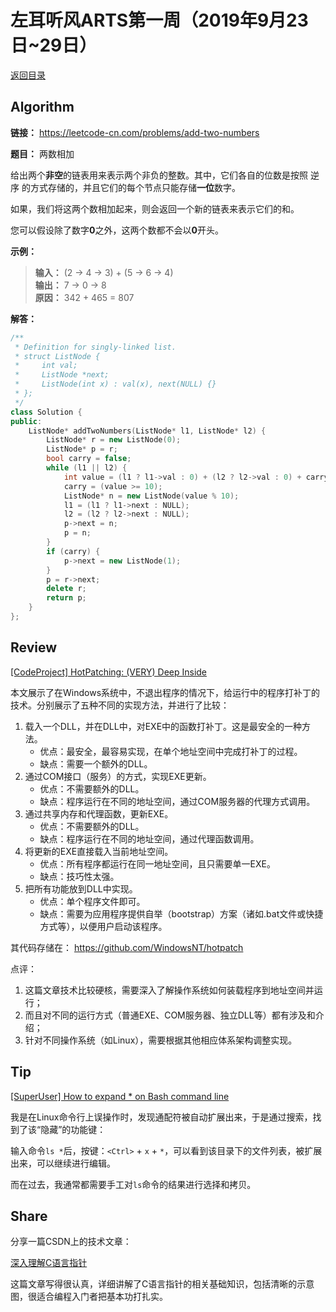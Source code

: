 # 左耳听风ARTS第一周（2019年9月23日~29日）

[返回目录](README.md#打卡记录)

## Algorithm

**链接：** <https://leetcode-cn.com/problems/add-two-numbers>

**题目：** 两数相加

给出两个**非空**的链表用来表示两个非负的整数。其中，它们各自的位数是按照 逆序 的方式存储的，并且它们的每个节点只能存储**一位**数字。

如果，我们将这两个数相加起来，则会返回一个新的链表来表示它们的和。

您可以假设除了数字**0**之外，这两个数都不会以**0**开头。

**示例：**

> **输入：** (2 -> 4 -> 3) + (5 -> 6 -> 4)  
> **输出：** 7 -> 0 -> 8  
> **原因：** 342 + 465 = 807

**解答：**

```cpp
/**
 * Definition for singly-linked list.
 * struct ListNode {
 *     int val;
 *     ListNode *next;
 *     ListNode(int x) : val(x), next(NULL) {}
 * };
 */
class Solution {
public:
    ListNode* addTwoNumbers(ListNode* l1, ListNode* l2) {
        ListNode* r = new ListNode(0);
        ListNode* p = r;
        bool carry = false;
        while (l1 || l2) {
            int value = (l1 ? l1->val : 0) + (l2 ? l2->val : 0) + carry;
            carry = (value >= 10);
            ListNode* n = new ListNode(value % 10);
            l1 = (l1 ? l1->next : NULL);
            l2 = (l2 ? l2->next : NULL);
            p->next = n;
            p = n;
        }
        if (carry) {
            p->next = new ListNode(1);
        }
        p = r->next;
        delete r;
        return p;
    }
};
```

## Review

[\[CodeProject\] HotPatching: (VERY) Deep Inside](https://www.codeproject.com/Articles/1043089/HotPatching-VERY-Deep-Inside)

本文展示了在Windows系统中，不退出程序的情况下，给运行中的程序打补丁的技术。分别展示了五种不同的实现方法，并进行了比较：

1. 载入一个DLL，并在DLL中，对EXE中的函数打补丁。这是最安全的一种方法。
    * 优点：最安全，最容易实现，在单个地址空间中完成打补丁的过程。
    * 缺点：需要一个额外的DLL。
2. 通过COM接口（服务）的方式，实现EXE更新。
    * 优点：不需要额外的DLL。
    * 缺点：程序运行在不同的地址空间，通过COM服务器的代理方式调用。
3. 通过共享内存和代理函数，更新EXE。
    * 优点：不需要额外的DLL。
    * 缺点：程序运行在不同的地址空间，通过代理函数调用。
4. 将更新的EXE直接载入当前地址空间。
    * 优点：所有程序都运行在同一地址空间，且只需要单一EXE。
    * 缺点：技巧性太强。
5. 把所有功能放到DLL中实现。
    * 优点：单个程序文件即可。
    * 缺点：需要为应用程序提供自举（bootstrap）方案（诸如.bat文件或快捷方式等），以便用户启动该程序。

其代码存储在： <https://github.com/WindowsNT/hotpatch>

点评：

1. 这篇文章技术比较硬核，需要深入了解操作系统如何装载程序到地址空间并运行；
2. 而且对不同的运行方式（普通EXE、COM服务器、独立DLL等）都有涉及和介绍；
3. 针对不同操作系统（如Linux），需要根据其他相应体系架构调整实现。

## Tip

[\[SuperUser\] How to expand \* on Bash command line](https://superuser.com/questions/215950/how-to-expand-on-bash-command-line)

我是在Linux命令行上误操作时，发现通配符被自动扩展出来，于是通过搜索，找到了该“隐藏”的功能键：

输入命令`ls *`后，按键：`<Ctrl>` + `x` + `*`，可以看到该目录下的文件列表，被扩展出来，可以继续进行编辑。

而在过去，我通常都需要手工对`ls`命令的结果进行选择和拷贝。

## Share

分享一篇CSDN上的技术文章：

[深入理解C语言指针](https://blog.csdn.net/ZackSock/article/details/101594794)

这篇文章写得很认真，详细讲解了C语言指针的相关基础知识，包括清晰的示意图，很适合编程入门者把基本功打扎实。
